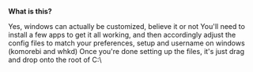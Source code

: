 **What is this?**

Yes, windows can actually be customized, believe it or not
You'll need to install a few apps to get it all working, and then accordingly adjust the config files to match your preferences, setup and username on windows (komorebi and whkd)
Once you're done setting up the files, it's just drag and drop onto the root of C:\

